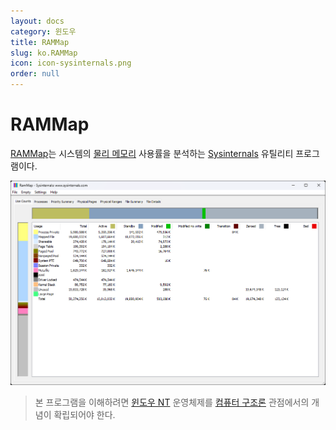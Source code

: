 ```yaml
---
layout: docs
category: 윈도우
title: RAMMap
slug: ko.RAMMap
icon: icon-sysinternals.png
order: null
---
```

# RAMMap
[RAMMap](https://learn.microsoft.com/en-us/sysinternals/downloads/rammap)는 시스템의 [물리 메모리](ko.Memory) 사용률을 분석하는 [Sysinternals](ko.Sysinternals) 유틸리티 프로그램이다.

![RAMMap 유틸리티 프로그램](/images/docs/sysinternals/sysinternals_rammap.png)

> 본 프로그램을 이해하려면 [윈도우 NT](ko.WindowsNT) 운영체제를 [컴퓨터 구조론](https://ko.wikipedia.org/wiki/컴퓨터_구조) 관점에서의 개념이 확립되어야 한다.
